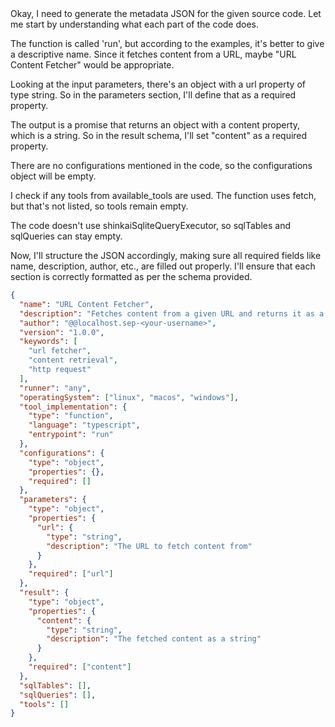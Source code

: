 <think>
Okay, I need to generate the metadata JSON for the given source code. Let me start by understanding what each part of the code does.

The function is called 'run', but according to the examples, it's better to give a descriptive name. Since it fetches content from a URL, maybe "URL Content Fetcher" would be appropriate.

Looking at the input parameters, there's an object with a url property of type string. So in the parameters section, I'll define that as a required property.

The output is a promise that returns an object with a content property, which is a string. So in the result schema, I'll set "content" as a required property.

There are no configurations mentioned in the code, so the configurations object will be empty.

I check if any tools from available_tools are used. The function uses fetch, but that's not listed, so tools remain empty.

The code doesn't use shinkaiSqliteQueryExecutor, so sqlTables and sqlQueries can stay empty.

Now, I'll structure the JSON accordingly, making sure all required fields like name, description, author, etc., are filled out properly. I'll ensure that each section is correctly formatted as per the schema provided.
</think>

```json
{
  "name": "URL Content Fetcher",
  "description": "Fetches content from a given URL and returns it as a string.",
  "author": "@@localhost.sep-<your-username>",
  "version": "1.0.0",
  "keywords": [
    "url fetcher",
    "content retrieval",
    "http request"
  ],
  "runner": "any",
  "operatingSystem": ["linux", "macos", "windows"],
  "tool_implementation": {
    "type": "function",
    "language": "typescript",
    "entrypoint": "run"
  },
  "configurations": {
    "type": "object",
    "properties": {},
    "required": []
  },
  "parameters": {
    "type": "object",
    "properties": {
      "url": {
        "type": "string",
        "description": "The URL to fetch content from"
      }
    },
    "required": ["url"]
  },
  "result": {
    "type": "object",
    "properties": {
      "content": {
        "type": "string",
        "description": "The fetched content as a string"
      }
    },
    "required": ["content"]
  },
  "sqlTables": [],
  "sqlQueries": [],
  "tools": []
}
```